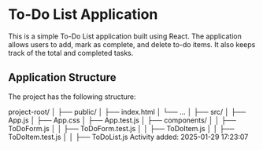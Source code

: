 # To-Do List Application








This is a simple To-Do List application built using React. The application allows users to add, mark as complete, and delete to-do items. It also keeps track of the total and completed tasks.








## Application Structure








The project has the following structure:








project-root/
│
├── public/
│ ├── index.html
│ └── ...
│
├── src/
│ ├── App.js
│ ├── App.css
│ ├── App.test.js
│ ├── components/
│ │ ├── ToDoForm.js
│ │ ├── ToDoForm.test.js
│ │ ├── ToDoItem.js
│ │ ├── ToDoItem.test.js
│ │ ├── ToDoList.js
Activity added: 2025-01-29 17:23:07
